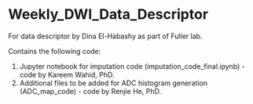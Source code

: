 # Weekly_DWI_Data_Descriptor
For data descriptor by Dina El-Habashy as part of Fuller lab. 

Contains the following code:
1. Jupyter notebook for imputation code (imputation_code_final.ipynb) - code by Kareem Wahid, PhD.
2. Additional files to be added for ADC histogram generation (ADC_map_code) - code by Renjie He, PhD. 
